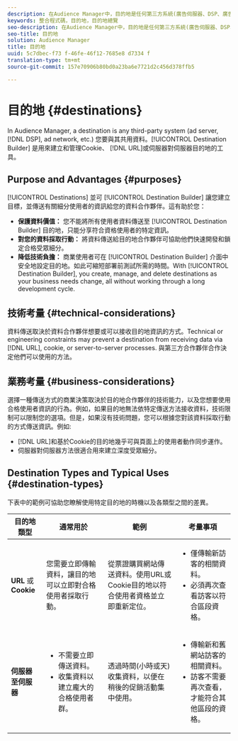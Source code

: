 ```yaml
---
description: 在Audience Manager中，目的地是任何第三方系統(廣告伺服器、DSP、廣告網路等)。您要與其共用資料。「目標產生器」是用來建立和管理Cookie、URL或伺服器至伺服器目的地的工具。
keywords: 整合程式碼，目的地，目的地總覽
seo-description: 在Audience Manager中，目的地是任何第三方系統(廣告伺服器、DSP、廣告網路等)。您要與其共用資料。「目標產生器」是用來建立和管理Cookie、URL或伺服器至伺服器目的地的工具。
seo-title: 目的地
solution: Audience Manager
title: 目的地
uuid: 5c7dbec-f73 f-46fe-46f12-7685e8 d7334 f
translation-type: tm+mt
source-git-commit: 157e70906b80bd0a23ba6e7721d2c456d378ffb5

---
```



# 目的地 {#destinations}

In Audience Manager, a destination is any third-party system (ad server, [!DNL DSP], ad network, etc.) 您要與其共用資料。[!UICONTROL Destination Builder] 是用來建立和管理Cookie、 [!DNL URL]或伺服器對伺服器目的地的工具。

## Purpose and Advantages {#purposes}

<!-- c_destinations.xml -->

[!UICONTROL Destinations] 並可 [!UICONTROL Destination Builder] 讓您建立目標，並傳送有關細分使用者的資訊給您的資料合作夥伴。這有助於您：

* **保護資料價值：** 您不能將所有使用者資料傳送至 [!UICONTROL Destination Builder] 目的地，只能分享符合資格使用者的特定資訊。
* **對您的資料採取行動：** 將資料傳送給目的地合作夥伴可協助他們快速開發和鎖定合格受眾細分。
* **降低技術負擔：** 商業使用者可在 [!UICONTROL Destination Builder] 介面中安全地設定目的地。如此可縮短部署前測試所需的時間。With [!UICONTROL Destination Builder], you create, manage, and delete destinations as your business needs change, all without working through a long development cycle.

## 技術考量 {#technical-considerations}

<!-- destination-delivery-methods.xml -->

資料傳送取決於資料合作夥伴想要或可以接收目的地資訊的方式。Technical or engineering constraints may prevent a destination from receiving data via [!DNL URL], cookie, or server-to-server processes. 與第三方合作夥伴合作決定他們可以使用的方法。

## 業務考量 {#business-considerations}

選擇一種傳送方式的商業決策取決於目的地合作夥伴的技術能力，以及您想要使用合格使用者資訊的行為。例如，如果目的地無法依特定傳送方法接收資料，技術限制可以限制您的選項。但是，如果沒有技術問題，您可以根據您對該資料採取行動的方式傳送資訊。例如:

* [!DNL URL]和基於Cookie的目的地幾乎可與頁面上的使用者動作同步運作。
* 伺服器對伺服器方法很適合用來建立深度受眾細分。

## Destination Types and Typical Uses {#destination-types}

下表中的範例可協助您瞭解使用特定目的地的時機以及各類型之間的差異。

| 目的地類型 | 通常用於 | 範例 | 考量事項 |
|--- |--- |--- |--- |
| **URL** 或 **Cookie** | 您需要立即傳輸資料，讓目的地可以立即對合格使用者採取行動。 | 從票證購買網站傳送資料。使用URL或Cookie目的地以符合使用者資格並立即重新定位。 | <ul><li>僅傳輸新訪客的相關資料。 </li><li>必須再次查看訪客以符合區段資格。</li></ul> |
| **伺服器至伺服器** | <ul><li>不需要立即傳送資料。</li><li>收集資料以建立龐大的合格使用者群。</li></ul> | 透過時間(小時或天)收集資料，以便在稍後的促銷活動集中使用。 | <ul><li>傳輸新和舊網站訪客的相關資料。 </li><li>訪客不需要再次查看，才能符合其他區段的資格。</li></ul> |

